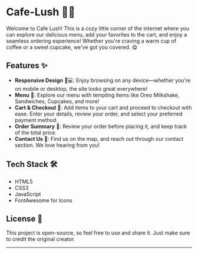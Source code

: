 # Cafe-Lush 🍃🍰

Welcome to Cafe Lush! This is a cozy little corner of the internet where you can explore our delicious menu, add your favorites to the cart, and enjoy a seamless ordering experience! Whether you're craving a warm cup of coffee or a sweet cupcake, we've got you covered. 😋
 
## Features ✨

- **Responsive Design** 📱💻: Enjoy browsing on any device—whether you're on mobile or desktop, the site looks great everywhere!
- **Menu** 🍪: Explore our menu with tempting items like Oreo Milkshake, Sandwiches, Cupcakes, and more! 
- **Cart & Checkout** 🛒: Add items to your cart and proceed to checkout with ease. Enter your details, review your order, and select your preferred payment method.
- **Order Summary** 📑: Review your order before placing it, and keep track of the total price.
- **Contact Us** 📍: Find us on the map, and reach out through our contact section. We love hearing from you!

## Tech Stack 🛠️

- HTML5
- CSS3
- JavaScript
- FontAwesome for Icons


## License 📄

This project is open-source, so feel free to use and share it. Just make sure to credit the original creator.

---

